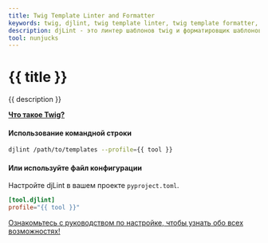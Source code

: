 ```yaml
---
title: Twig Template Linter and Formatter
keywords: twig, djlint, twig template linter, twig template formatter, format twig templates
description: djLint - это линтер шаблонов twig и форматировщик шаблонов twig! Используйте преимущества профиля предварительной сборки при линтинге и форматировании ваших шаблонов с помощью djLint.
tool: nunjucks
---
```


# {{ title }}

{{ description }}

**[Что такое Twig?](https://twig.symfony.com/)**

#### Использование командной строки

```bash
djlint /path/to/templates --profile={{ tool }}
```

#### Или используйте файл конфигурации

Настройте djLint в вашем проекте `pyproject.toml`.

```toml
[tool.djlint]
profile="{{ tool }}"
```

<div class="box notification is-info is-light">
    <span class="icon is-large"><i class="fas fa-2x fa-circle-arrow-right"></i></span><div class="my-auto ml-3 is-inline-block"><a href="/ru/docs/configuration/">Ознакомьтесь с руководством по настройке, чтобы узнать обо всех возможностях!</a></div>
</div>
